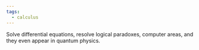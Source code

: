 ```yaml
---
tags:
  - calculus
---
```


Solve differential equations, resolve logical paradoxes, computer areas, and they even appear in quantum physics.